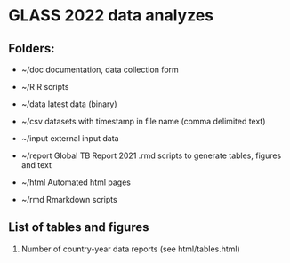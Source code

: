 # GLASS 2022 data analyzes

## Folders:

* ~/doc
  documentation, data collection form

* ~/R
  R scripts

* ~/data
  latest data (binary)

* ~/csv
  datasets with timestamp in file name (comma delimited text)

* ~/input
  external input data

* ~/report
  Global TB Report 2021 .rmd scripts to generate tables, figures and text

* ~/html
  Automated html pages

* ~/rmd
  Rmarkdown scripts


## List of tables and figures

1. Number of country-year data reports (see html/tables.html)

